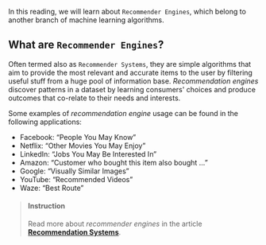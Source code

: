 

In this reading, we will learn about `Recommender Engines`, which belong to another branch of machine learning algorithms. 


## What are `Recommender Engines`?

Often termed also as `Recommender Systems`, they are simple algorithms that aim to provide the most relevant and accurate items to the user by filtering useful stuff from a huge pool of information base. *Recommendation engines* discover patterns in a dataset by learning consumers' choices and produce outcomes that co-relate to their needs and interests.

Some examples of *recommendation engine* usage can be found in the following applications:

* Facebook: “People You May Know”
* Netflix: “Other Movies You May Enjoy”
* LinkedIn: “Jobs You May Be Interested In”
* Amazon: “Customer who bought this item also bought …”
* Google: “Visually Similar Images”
* YouTube: “Recommended Videos”
* Waze: “Best Route”

> #### Instruction
> Read more about *recommender engines* in the article [**Recommendation Systems**](https://medium.com/towards-artificial-intelligence/recommendation-systems-104bdfe3f93f).